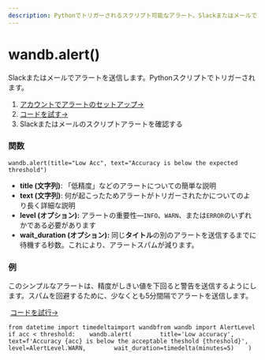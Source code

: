 ```yaml
---
description: Pythonでトリガーされるスクリプト可能なアラート。Slackまたはメールで送信。
---
```


# wandb.alert\(\)

 Slackまたはメールでアラートを送信します。Pythonスクリプトでトリガーされます。

1. [アカウントでアラートのセットアップ→](file:////app/features/alerts)​
2. ​[コードを試す→](http://tiny.cc/wb-alerts)​
3. Slackまたはメールのスクリプトアラートを確認する

### **関数** <a id="arguments"></a>

`wandb.alert(title="Low Acc", text="Accuracy is below the expected threshold")`

* **title \(文字列\)**: 「低精度」などのアラートについての簡単な説明
* **text \(文字列\)**: 何が起こったためアラートがトリガーされたかについてのより長く詳細な説明
* **level \(オプション\):** アラートの重要性—`INFO`、`WARN`、または`ERROR`のいずれかである必要があります
* **wait\_duration \(オプション\):** 同じ**タイトル**の別のアラートを送信するまでに待機する秒数。これにより、アラートスパムが減ります。

###  **例** <a id="example"></a>

このシンプルなアラートは、精度がしきい値を下回ると警告を送信するようにします。スパムを回避するために、少なくとも5分間隔でアラートを送信します。

​ [コードを試行→ ](https://colab.research.google.com/drive/1zhll1i1usBPra5CmGuPONKheFBnr6Jc4)​​

```text
from datetime import timedeltaimport wandbfrom wandb import AlertLevel​if acc < threshold:    wandb.alert(        title='Low accuracy',         text=f'Accuracy {acc} is below the acceptable theshold {threshold}',        level=AlertLevel.WARN,        wait_duration=timedelta(minutes=5)    )
```

[  
](https://docs.wandb.ai/library/log)

